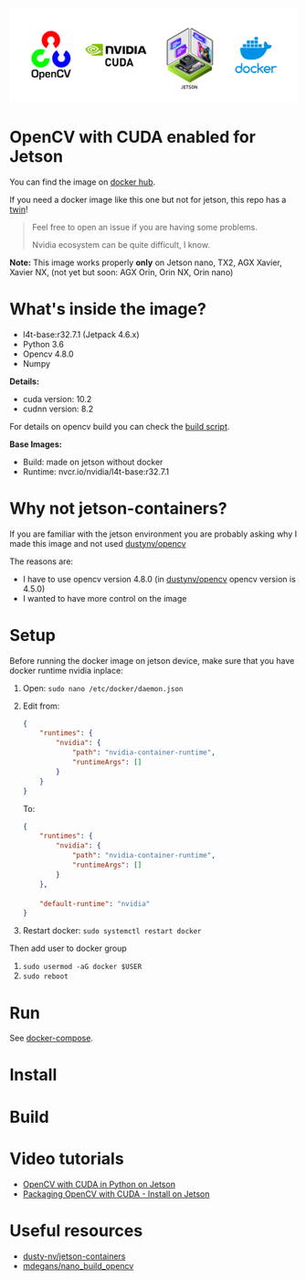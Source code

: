 ![cover.png](cover.png)
# OpenCV with CUDA enabled for Jetson

You can find the image on [docker hub](https://hub.docker.com/r/federicolanzani/opencv-cuda-jetson).

If you need a docker image like this one but not for jetson, this repo has a [twin](https://github.com/lanzani/opencv-cuda-docker)!


> Feel free to open an issue if you are having some problems. 
> 
> Nvidia ecosystem can be quite difficult, I know.

**Note:** This image works properly **only** on Jetson nano, TX2, AGX Xavier, Xavier NX, (not yet but soon: AGX Orin, Orin NX, Orin nano)

# What's inside the image?
- l4t-base:r32.7.1 (Jetpack 4.6.x)
- Python 3.6
- Opencv 4.8.0
- Numpy

**Details:**
- cuda version: 10.2
- cudnn version: 8.2

For details on opencv build you can check the [build script](/ubuntu-18.04/build_opencv/build_opencv.sh).

**Base Images:** 
- Build: made on jetson without docker
- Runtime: nvcr.io/nvidia/l4t-base:r32.7.1

# Why not jetson-containers?
If you are familiar with the jetson environment you are probably asking why I made this image and not used [dustynv/opencv](https://hub.docker.com/r/dustynv/opencv)

The reasons are:
- I have to use opencv version 4.8.0 (in [dustynv/opencv](https://hub.docker.com/r/dustynv/opencv) opencv version is 4.5.0)
- I wanted to have more control on the image

# Setup
Before running the docker image on jetson device, make sure that you have docker runtime nvidia inplace:
1. Open: `sudo nano /etc/docker/daemon.json`
2. Edit from:
    ```json
    {
        "runtimes": {
            "nvidia": {
                "path": "nvidia-container-runtime",
                "runtimeArgs": []
            }
        }
    }
    ```

   To:
    ```json
    {
        "runtimes": {
            "nvidia": {
                "path": "nvidia-container-runtime",
                "runtimeArgs": []
            }
        },
    
        "default-runtime": "nvidia"
    }
    ```
3. Restart docker: `sudo systemctl restart docker`

Then add user to docker group 
1. `sudo usermod -aG docker $USER`
2. `sudo reboot`

# Run
See [docker-compose](/ubuntu-18.04/docker-compose.yml). 

# Install

# Build

# Video tutorials
- [OpenCV with CUDA in Python on Jetson](https://www.youtube.com/watch?v=BCNnqTFi-Gs)
- [Packaging OpenCV with CUDA - Install on Jetson](https://www.youtube.com/watch?v=nBLLVj37M1w)

# Useful resources
- [dusty-nv/jetson-containers](https://github.com/dusty-nv/jetson-containers)
- [mdegans/nano_build_opencv](https://github.com/mdegans/nano_build_opencv)
